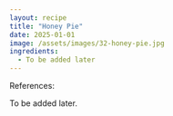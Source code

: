 ```yaml
---
layout: recipe
title: "Honey Pie"
date: 2025-01-01
image: /assets/images/32-honey-pie.jpg
ingredients:
  - To be added later
---
```


References: 

To be added later.